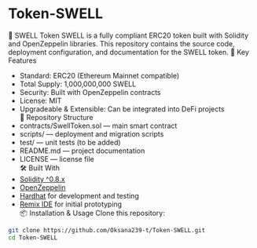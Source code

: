 # Token-SWELL
🌊 SWELL Token  SWELL is a fully compliant ERC20 token built with Solidity and OpenZeppelin libraries.   This repository contains the source code, deployment configuration, and documentation for the SWELL token.
🚀 Key Features
- Standard: ERC20 (Ethereum Mainnet compatible)  
- Total Supply: 1,000,000,000 SWELL  
- Security: Built with OpenZeppelin contracts  
- License: MIT  
- Upgradeable & Extensible: Can be integrated into DeFi projects  
📂 Repository Structure
- contracts/SwellToken.sol — main smart contract  
- scripts/ — deployment and migration scripts  
- test/ — unit tests (to be added)  
- README.md — project documentation  
- LICENSE — license file  
🛠 Built With
- [Solidity ^0.8.x](https://docs.soliditylang.org/)  
- [OpenZeppelin](https://openzeppelin.com/contracts/)  
- [Hardhat](https://hardhat.org/) for development and testing  
- [Remix IDE](https://remix.ethereum.org/) for initial prototyping  
📦 Installation & Usage
Clone this repository:
```bash
git clone https://github.com/Oksana239-t/Token-SWELL.git
cd Token-SWELL
